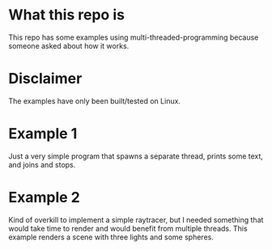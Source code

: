 # What this repo is

This repo has some examples using multi-threaded-programming because someone
asked about how it works.

# Disclaimer

The examples have only been built/tested on Linux.

# Example 1

Just a very simple program that spawns a separate thread, prints some text, and
joins and stops.

# Example 2

Kind of overkill to implement a simple raytracer, but I needed something that
would take time to render and would benefit from multiple threads. This example
renders a scene with three lights and some spheres.
